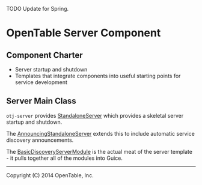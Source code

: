 TODO Update for Spring.

OpenTable Server Component
==========================

Component Charter
-----------------

* Server startup and shutdown
* Templates that integrate components into useful starting points for service development

Server Main Class
-----------------

`otj-server` provides [StandaloneServer](https://github.com/opentable/otj-server/blob/master/server/src/main/java/com/opentable/server/StandaloneServer.java)
which provides a skeletal server startup and shutdown.

The [AnnouncingStandaloneServer](https://github.com/opentable/otj-server/blob/master/server/src/main/java/com/opentable/server/AnnouncingStandaloneServer.java)
extends this to include automatic service discovery announcements.

The [BasicDiscoveryServerModule](https://github.com/opentable/otj-server/blob/master/templates/src/main/java/com/opentable/server/templates/BasicDiscoveryServerModule.java)
is the actual meat of the server template - it pulls together all of the modules into Guice.

----
Copyright (C) 2014 OpenTable, Inc.
